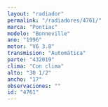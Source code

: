```yaml
---
layout: "radiador"
permalink: "/radiadores/4761/"
marca: "Pontiac"
modelo: "Bonneville"
ano: "1996"
motor: "V6 3.8"
transmision: "Automática"
parte: "432019"
clima: "Con clima"
alto: "30 1/2"
ancho: "17"
observaciones: ""
id: "4761"
---
```


